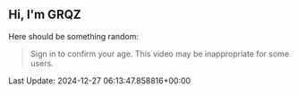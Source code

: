 ## Hi, I'm GRQZ
Here should be something random:  
> Sign in to confirm your age. This video may be inappropriate for some users.


Last Update: 2024-12-27 06:13:47.858816+00:00
